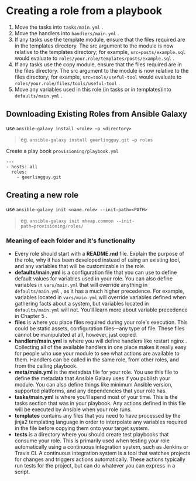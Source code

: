 # Creating a role from a playbook
1. Move the tasks into `tasks/main.yml` .
2. Move the handlers into `handlers/main.yml` .
3. If any tasks use the template module, ensure that the files required are in the templates directory. The src argument to the module is now relative to the templates directory; for example, `src=posts/example.sql` would evaluate to `roles/your.role/templates/posts/example.sql` .
4. If any tasks use the copy module, ensure that the files required are in the files directory. The src argument to the module is now relative to the files directory; for example, `src=tools/useful-tool` would evaluate to `roles/your.role/files/tools/useful-tool` .
5. Move any variables used in this role (in tasks or in templates)into `defaults/main.yml` .

## Downloading Existing Roles from Ansible Galaxy 
use `ansible-galaxy install <role> –p <directory>`
> eg. `ansible-galaxy install geerlingguy.git –p roles`

Create a play book `provisioning/playbook.yml`
```
---
- hosts: all
  roles:
    - geerlingguy.git
```

## Creating a new role
use `ansible-galaxy init <name.role> --init-path=<PATH>`
> eg. `ansible-galaxy init mheap.common --init-path=provisioning/roles/`

### Meaning of each folder and it's functionality 
* Every role should start with a **README.md** file. Explain the purpose of the role, why it has been developed instead of using an existing tool, and any variables that will be customizable in the role.
* **defaults/main.yml** is a configuration file that you can use to define default values for variables used in your role. You can also define variables in `vars/main.yml` that will override anything in `defaults/main.yml` , as it has a much higher precedence. For example, variables located in `vars/main.yml` will override variables defined when gathering facts about a system, but variables located in `defaults/main.yml` will not. You’ll learn more about variable precedence in Chapter 5 .
* **files** is where you place files required during your role's execution. This could be static assets, configuration files—any type of file. These files cannot be manipulated at all, however, just copied.
* **handlers/main.yml** is where you will define handlers like restart nginx . Collecting all of the available handlers in one place makes it really easy for people who use your module to see what actions are available to them. Handlers can be called in the same role, from other roles, and from the calling playbook.
* **meta/main.yml** is the metadata file for your role. You use this file to define the metadata that Ansible Galaxy uses if you publish your module. You can also define things like minimum Ansible version, supported platforms, and any dependencies that your role has.
* **tasks/main.yml** is where you'll spend most of your time. This is the tasks section that was in your playbook. Any actions defined in this file will be executed by Ansible when your role runs.
* **templates** contains any files that you need to have processed by the jinja2 templating language in order to interpolate any variables required in the file before copying them onto your target system.
* **tests** is a directory where you should create test playbooks that consume your role. This is primarily used when testing your role automatically using a continuous integration system, such as Jenkins or Travis CI. A continuous integration system is a tool that watches projects for changes and triggers actions automatically. These actions typically run tests for the project, but can do whatever you can express in a script.